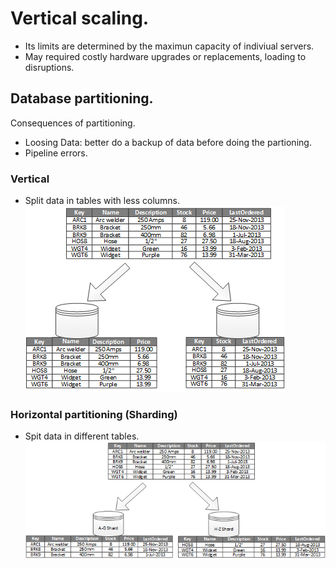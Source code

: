 # Vertical scaling. 
- Its limits are determined by the maximun capacity of indiviual servers. 
- May required costly hardware upgrades or replacements, loading to disruptions. 

## Database partitioning.
Consequences of partitioning. 
- Loosing Data: better do a backup of data before doing the partioning.
- Pipeline errors.
### Vertical
- Split data in tables with less columns. 
![alt text](res/data_vertical_partitioning.png)

### Horizontal partitioning (Sharding)
- Spit data in different tables.
![alt text](res/data_horizontal_partitioning.png)